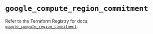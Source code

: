 # `google_compute_region_commitment`

Refer to the Terraform Registry for docs: [`google_compute_region_commitment`](https://registry.terraform.io/providers/hashicorp/google/6.18.0/docs/resources/compute_region_commitment).
